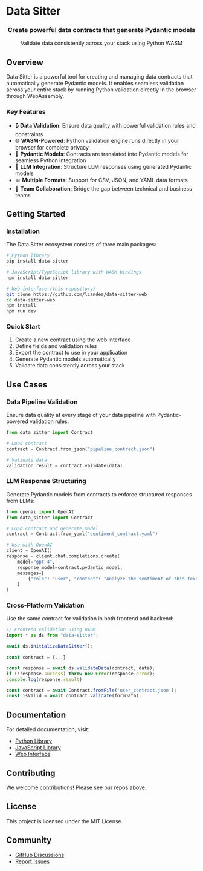 # Data Sitter

<div align="center">
  <h3>Create powerful data contracts that generate Pydantic models</h3>
  <p>Validate data consistently across your stack using Python WASM</p>
</div>

## Overview

Data Sitter is a powerful tool for creating and managing data contracts that automatically generate Pydantic models. It enables seamless validation across your entire stack by running Python validation directly in the browser through WebAssembly.

### Key Features

- 🔒 **Data Validation**: Ensure data quality with powerful validation rules and constraints
- 🌐 **WASM-Powered**: Python validation engine runs directly in your browser for complete privacy
- 📝 **Pydantic Models**: Contracts are translated into Pydantic models for seamless Python integration
- 🤖 **LLM Integration**: Structure LLM responses using generated Pydantic models
- 📊 **Multiple Formats**: Support for CSV, JSON, and YAML data formats
- 👥 **Team Collaboration**: Bridge the gap between technical and business teams

## Getting Started

### Installation

The Data Sitter ecosystem consists of three main packages:

```bash
# Python library
pip install data-sitter

# JavaScript/TypeScript library with WASM bindings
npm install data-sitter

# Web interface (this repository)
git clone https://github.com/lcandea/data-sitter-web
cd data-sitter-web
npm install
npm run dev
```

### Quick Start

1. Create a new contract using the web interface
2. Define fields and validation rules
3. Export the contract to use in your application
4. Generate Pydantic models automatically
5. Validate data consistently across your stack

## Use Cases

### Data Pipeline Validation

Ensure data quality at every stage of your data pipeline with Pydantic-powered validation rules:

```python
from data_sitter import Contract

# Load contract
contract = Contract.from_json("pipeline_contract.json")

# Validate data
validation_result = contract.validate(data)
```

### LLM Response Structuring

Generate Pydantic models from contracts to enforce structured responses from LLMs:

```python
from openai import OpenAI
from data_sitter import Contract

# Load contract and generate model
contract = Contract.from_yaml("sentiment_contract.yaml")

# Use with OpenAI
client = OpenAI()
response = client.chat.completions.create(
    model="gpt-4",
    response_model=contract.pydantic_model,
    messages=[
        {"role": "user", "content": "Analyze the sentiment of this text..."}
    ]
)
```

### Cross-Platform Validation

Use the same contract for validation in both frontend and backend:

```typescript
// Frontend validation using WASM
import * as ds from "data-sitter";

await ds.initializeDataSitter();

const contract = {...}

const response = await ds.validateData(contract, data);
if (!response.success) throw new Error(response.error);
console.log(response.result)

const contract = await Contract.fromFile('user_contract.json');
const isValid = await contract.validate(formData);
```


## Documentation

For detailed documentation, visit:
- [Python Library](https://github.com/lcandea/data-sitter)
- [JavaScript Library](https://github.com/lcandea/data-sitter-js)
- [Web Interface](https://github.com/lcandea/data-sitter-web)

## Contributing

We welcome contributions! Please see our repos above.

## License

This project is licensed under the MIT License.

## Community

- [GitHub Discussions](https://github.com/lcandea/data-sitter/discussions)
- [Report Issues](https://github.com/lcandea/data-sitter/issues)
